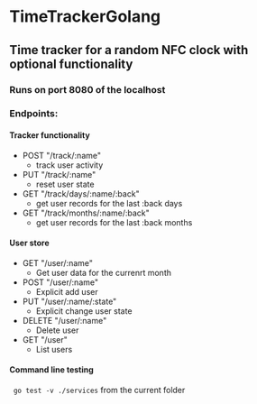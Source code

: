 # TimeTrackerGolang

## Time tracker for a random NFC clock with optional functionality

### Runs on port 8080 of the localhost

### Endpoints:

#### Tracker functionality

* POST  "/track/:name"
    - track user activity
* PUT   "/track/:name"
    - reset user state
* GET   "/track/days/:name/:back"
    - get user records for the last :back days
* GET   "/track/months/:name/:back"
    - get user records for the last :back months

#### User store

* GET       "/user/:name"
    - Get user data for the currenrt month
* POST      "/user/:name"
    - Explicit add user
* PUT       "/user/:name/:state"
    - Explicit change user state
* DELETE    "/user/:name"
    - Delete user
* GET       "/user"
    - List users

#### Command line testing

` go test -v ./services` from the current folder
